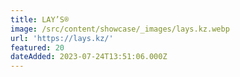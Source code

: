```yaml
---
title: LAY’S®
image: /src/content/showcase/_images/lays.kz.webp
url: 'https://lays.kz/'
featured: 20
dateAdded: 2023-07-24T13:51:06.000Z
---
```


